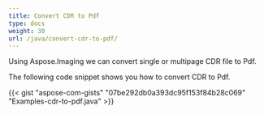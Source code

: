 ```yaml
---
title: Convert CDR to Pdf
type: docs
weight: 30
url: /java/convert-cdr-to-pdf/
---
```


Using Aspose.Imaging we can convert single or multipage CDR file to Pdf.

The following code snippet shows you how to convert CDR to Pdf.

{{< gist "aspose-com-gists" "07be292db0a393dc95f153f84b28c069" "Examples-cdr-to-pdf.java" >}}
